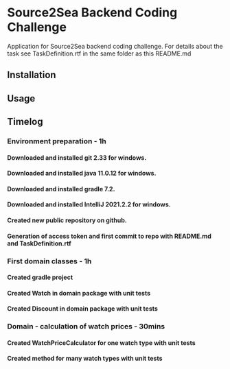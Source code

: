 # Source2Sea Backend Coding Challenge

Application for Source2Sea backend coding challenge.
For details about the task see TaskDefinition.rtf in the same folder as this README.md

## Installation

## Usage

## Timelog

### Environment preparation - 1h
#### Downloaded and installed git 2.33 for windows.
#### Downloaded and installed java 11.0.12 for windows.
#### Downloaded and installed gradle 7.2.
#### Downloaded and installed IntelliJ 2021.2.2 for windows.
#### Created new public repository on github.
#### Generation of access token and first commit to repo with README.md and TaskDefinition.rtf

### First domain classes - 1h
#### Created gradle project
#### Created Watch in domain package with unit tests
#### Created Discount in domain package with unit tests

### Domain - calculation of watch prices - 30mins
#### Created WatchPriceCalculator for one watch type with unit tests
#### Created method for many watch types with unit tests


